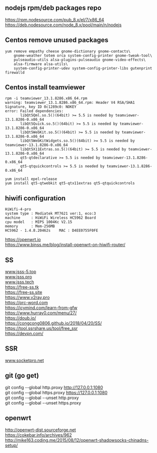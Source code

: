 ## nodejs rpm/deb packages repo
https://rpm.nodesource.com/pub_8.x/el/7/x86_64  
https://deb.nodesource.com/node_8.x/pool/main/n/nodejs  


## Centos remove unused packages
```
yum remove empathy cheese gnome-dictionary gnome-contacts\
    gnome-weather totem orca system-config-printer gnome-tweak-tool\
    pulseaudio-utils alsa-plugins-pulseaudio gnome-video-effects\
    alsa-firmware alsa-utils\
    system-config-printer-udev system-config-printer-libs gutenprint firewalld 
```

## Centos install teamviewer
```
rpm -i teamviewer_13.1.8286.x86_64.rpm
warning: teamviewer_13.1.8286.x86_64.rpm: Header V4 RSA/SHA1 Signature, key ID 0c1289c0: NOKEY
error: Failed dependencies:
       libQt5Qml.so.5()(64bit) >= 5.5 is needed by teamviewer-13.1.8286-0.x86_64
       libQt5Quick.so.5()(64bit) >= 5.5 is needed by teamviewer-13.1.8286-0.x86_64
       libQt5WebKit.so.5()(64bit) >= 5.5 is needed by teamviewer-13.1.8286-0.x86_64
       libQt5WebKitWidgets.so.5()(64bit) >= 5.5 is needed by teamviewer-13.1.8286-0.x86_64
       libQt5X11Extras.so.5()(64bit) >= 5.5 is needed by teamviewer-13.1.8286-0.x86_64
       qt5-qtdeclarative >= 5.5 is needed by teamviewer-13.1.8286-0.x86_64
       qt5-qtquickcontrols >= 5.5 is needed by teamviewer-13.1.8286-0.x86_64
   
yum install epel-release
yum install qt5-qtwebkit qt5-qtx11extras qt5-qtquickcontrols
```
## hiwifi configuration
```
HiWifi-4-pro
system type : Mediatek MT7621 ver:1, eco:3
machine     : HiWiFi Wireless HC5962 Board
cpu model   : MIPS 1004Kc V2.15
memory      : Mem-256MB
HC5962 - 1.4.8.20462s    MAC : D4EE0755F0FE
```
https://openwrt.io  
https://www.binss.me/blog/install-openwrt-on-hiwifi-router/

## SS  
www.jsss-5.top  
www.jsss.pro  
www.jsss.tech  
https://free-ss.tk  
https://free-ss.site  
https://www.v2ray.pro  
https://prc-word.com  
https://icymind.com/learn-from-gfw  
https://www.hurray0.com/menu/27/  
https://doub.io/  
https://congcong0806.github.io/2018/04/20/SS/  
https://tool.ssrshare.us/tool/free_ssr  
https://devpn.com/  

## SSR
www.socketpro.net  

## git (go get)
git config --global http.proxy http://127.0.0.1:1080  
git config --global https.proxy https://127.0.0.1:1080  
git config --global --unset http.proxy  
git config --global --unset https.proxy  

## openwrt
http://openwrt-dist.sourceforge.net  
https://cokebar.info/archives/962  
http://mike163.coding.me/2015/08/12/openwrt-shadowsocks-chinadns-setup/  

